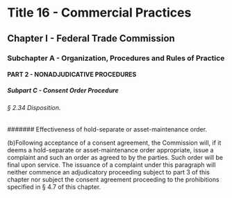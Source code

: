 
# Title 16 - Commercial Practices
## Chapter I - Federal Trade Commission
### Subchapter A - Organization, Procedures and Rules of Practice
#### PART 2 - NONADJUDICATIVE PROCEDURES
##### Subpart C - Consent Order Procedure
###### § 2.34 Disposition.
####### Effectiveness of hold-separate or asset-maintenance order.

(b)Following acceptance of a consent agreement, the Commission will, if it deems a hold-separate or asset-maintenance order appropriate, issue a complaint and such an order as agreed to by the parties. Such order will be final upon service. The issuance of a complaint under this paragraph will neither commence an adjudicatory proceeding subject to part 3 of this chapter nor subject the consent agreement proceeding to the prohibitions specified in § 4.7 of this chapter.
